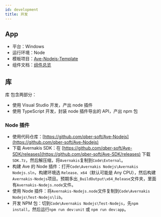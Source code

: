 ```yaml
---
id: development
title: 开发
---
```


## App

-   平台：Windows
-   运行环境：Node
-   模板项目：[Ave-Nodejs-Template](https://github.com/qber-soft/Ave-Nodejs-Template)
-   组件文档：[组件总览](https://qber-soft.github.io/Ave-Nodejs-Docs/components)

## 库

库 包含两部分：

-   使用 Visual Studio 开发，产出 node 插件
-   使用 TypeScript 开发，封装 node 插件导出的 API，产出 npm 包

### Node 插件

-   使用代码仓库：[https://github.com/qber-soft/Ave-Nodejs](https://github.com/qber-soft/Ave-Nodejs)
-   下载 Avernakis SDK：在 [https://github.com/qber-soft/Ave-SDK/releases](https://github.com/qber-soft/Ave-SDK/releases) 下载`SDK.7z`，然后解压缩，将`Avernakis`复制到`Code\External`。
-   构建 Ave 的 Node 插件：打开`Code\Avernakis Nodejs\Avernakis Nodejs.sln`，构建环境选 `Release、x64`（默认可能是 Any CPU），然后构建`Avernakis-Nodejs`项目。预期多出`_BuildOutput\x64_Release`文件夹，里面有`Avernakis-Nodejs.node`文件。
-   使用 Node 插件：将`Avernakis-Nodejs.node`文件复制到`Code\Avernakis Nodejs\Test-Nodejs\lib`。
-   开发 NPM 包：切到`Code\Avernakis Nodejs\Test-Nodejs`，先`npm install`，然后运行`npm run dev:unit` 或 `npm run dev:app`。
